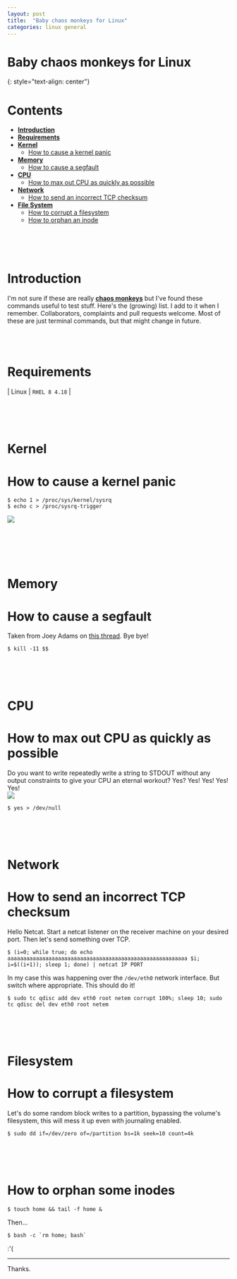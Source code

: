 ```yaml
---
layout: post
title:  "Baby chaos monkeys for Linux"
categories: linux general
---
```


# Baby chaos monkeys for Linux
{: style="text-align: center"}

# Contents

- [**Introduction**](#introduction)<br>
- [**Requirements**](#requirements)<br>
- [**Kernel**](#kernel)<br>
   - [How to cause a kernel panic](#how-to-cause-a-kernel-panic)<br>
- [**Memory**](#memory)<br>
   - [How to cause a segfault](#how-to-cause-a-segfault)<br>
- [**CPU**](#cpu)<br>
   - [How to max out CPU as quickly as possible](#how-to-max-out-cpu-as-quickly-as-possible)<br>
- [**Network**](#network)<br>
   - [How to send an incorrect TCP checksum](#how-to-send-an-incorrect-TCP-checksum)<br>
- [**File System**](#filesystem)<br>
   - [How to corrupt a filesystem](#how-to-corrupt-a-filesystem)<br>
   - [How to orphan an inode](#how-to-orphan-some-inodes)<br>
<br><br><br><br>

# Introduction

I'm not sure if these are really [**chaos monkeys**](https://en.wikipedia.org/wiki/Chaos_engineering) but I've found these commands useful to test stuff. Here's the (growing) list. I add to it when I remember. Collaborators, complaints and pull requests welcome. Most of these are just terminal commands, but that might change in future.
<br><br><br><br>

# Requirements

| Linux | `RHEL 8 4.18` |

<br><br><br>

# Kernel

# How to cause a kernel panic

```
$ echo 1 > /proc/sys/kernel/sysrq
$ echo c > /proc/sysrq-trigger
```
![](https://media1.tenor.com/images/0d19c4b59db501d0b5c0dd897a234055/tenor.gif?itemid=5799525)

<br><br><br><br>

# Memory

# How to cause a segfault

Taken from Joey Adams on [this thread](https://codegolf.stackexchange.com/questions/4399/shortest-code-that-raises-a-sigsegv). Bye bye!

```
$ kill -11 $$
```

<br><br><br>

# CPU

# How to max out CPU as quickly as possible

Do you want to write repeatedly write a string to STDOUT without any output constraints to give your CPU an eternal workout? Yes? Yes! Yes! Yes! Yes!<br>
![](https://media.giphy.com/media/svcVqVsSvzm0g/giphy.gif)

```
$ yes > /dev/null
```

<br><br><br>

# Network

# How to send an incorrect TCP checksum

Hello Netcat. Start a netcat listener on the receiver machine on your desired port. Then let's send something over TCP.
```
$ (i=0; while true; do echo aaaaaaaaaaaaaaaaaaaaaaaaaaaaaaaaaaaaaaaaaaaaaaaaaaaaaaaaa $i; i=$((i+1)); sleep 1; done) | netcat IP PORT
```
In my case this was happening over the `/dev/eth0` network interface. But switch where appropriate. This should do it!
```
$ sudo tc qdisc add dev eth0 root netem corrupt 100%; sleep 10; sudo tc qdisc del dev eth0 root netem
```

<br><br><br>

# Filesystem

# How to corrupt a filesystem

Let's do some random block writes to a partition, bypassing the volume's filesystem, this will mess it up even with journaling enabled.
```
$ sudo dd if=/dev/zero of=/partition bs=1k seek=10 count=4k
```

<br><br><br>

# How to orphan some inodes

```
$ touch home && tail -f home &
```
Then...
```
$ bash -c `rm home; bash`
```
:'(

---

Thanks.
